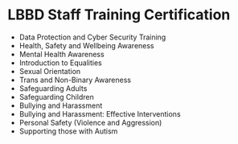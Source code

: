 # LBBD Staff Training Certification 

- Data Protection and Cyber Security Training 
- Health, Safety and Wellbeing Awareness
- Mental Health Awareness
- Introduction to Equalities
- Sexual Orientation
- Trans and Non-Binary Awareness
- Safeguarding Adults
- Safeguarding Children
- Bullying and Harassment
- Bullying and Harassment: Effective Interventions
- Personal Safety (Violence and Aggression)
- Supporting those with Autism
